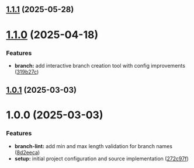 ## [1.1.1](https://github.com/ElsiKora/Git-Branch-Lint/compare/v1.1.0...v1.1.1) (2025-05-28)

# [1.1.0](https://github.com/ElsiKora/Git-Branch-Lint/compare/v1.0.1...v1.1.0) (2025-04-18)


### Features

* **branch:** add interactive branch creation tool with config improvements ([319b27c](https://github.com/ElsiKora/Git-Branch-Lint/commit/319b27c55600f39d0a9090edbddb34873d629116))

## [1.0.1](https://github.com/ElsiKora/Git-Branch-Lint/compare/v1.0.0...v1.0.1) (2025-03-03)

# 1.0.0 (2025-03-03)


### Features

* **branch-lint:** add min and max length validation for branch names ([8d2eeca](https://github.com/ElsiKora/Git-Branch-Lint/commit/8d2eeca74ba4ff227e047b277ea30200a864a1af))
* **setup:** initial project configuration and source implementation ([272c97f](https://github.com/ElsiKora/Git-Branch-Lint/commit/272c97faae1fda8292b2ff9deee0c3234f2f7217))
